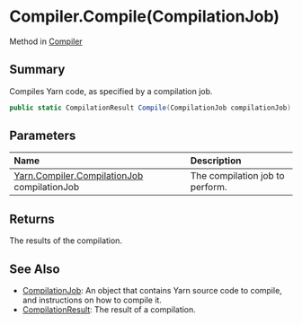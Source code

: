# Compiler.Compile(CompilationJob)

Method in [Compiler](/api/csharp/yarn.compiler.compiler.md)

## Summary


Compiles Yarn code, as specified by a compilation job.


```csharp
public static CompilationResult Compile(CompilationJob compilationJob)
```

## Parameters

|Name|Description|
|:---|:---|
|[Yarn.Compiler.CompilationJob](/api/csharp/yarn.compiler.compilationjob.md) compilationJob|The compilation job to perform.|

## Returns

The results of the compilation.

## See Also

* [CompilationJob](/api/csharp/yarn.compiler.compilationjob.md): An object that contains Yarn source code to compile, and instructions on how to compile it.
* [CompilationResult](/api/csharp/yarn.compiler.compilationresult.md): The result of a compilation.

